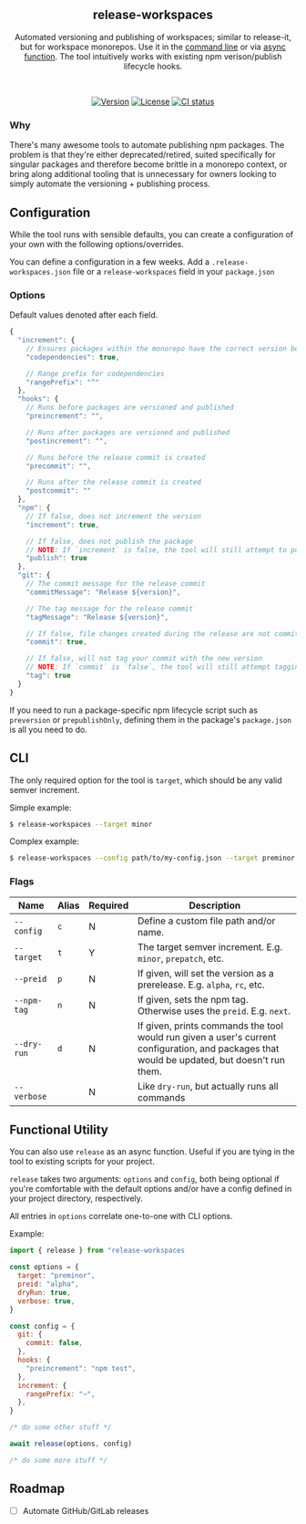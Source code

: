 <h2 align="center">release-workspaces</h2>
<p align="center">Automated versioning and publishing of workspaces; similar to release-it, but for workspace monorepos. Use it in the <a href="#cli">command line</a> or via <a href="#functional-utility">async function</a>. The tool intuitively works with existing npm verison/publish lifecycle hooks.</p>
<br>
<p align="center">
  <a href="https://www.npmjs.com/package/release-workspaces"><img src="https://img.shields.io/npm/v/release-workspaces.svg?sanitize=true&style=flat-square" alt="Version"></a>
  <a href="https://github.com/geotrev/release-workspaces/blob/main/LICENSE"><img src="https://img.shields.io/npm/l/release-workspaces.svg?sanitize=true&style=flat-square" alt="License"></a>
  <a href="https://github.com/geotrev/release-workspaces/actions/workflows/test.yml?query=branch%3Amain"><img src="https://badgen.net/github/checks/geotrev/release-workspaces/main?style=flat-square" alt="CI status" /></a>
</p>

### Why

There's many awesome tools to automate publishing npm packages. The problem is that they're either deprecated/retired, suited specifically for singular packages and therefore become brittle in a monorepo context, or bring along additional tooling that is unnecessary for owners looking to simply automate the versioning + publishing process.

## Configuration

While the tool runs with sensible defaults, you can create a configuration of your own with the following options/overrides.

You can define a configuration in a few weeks. Add a `.release-workspaces.json` file or a `release-workspaces` field in your `package.json`

### Options

Default values denoted after each field.

```js
{
  "increment": {
    // Ensures packages within the monorepo have the correct version before publishing
    "codependencies": true,

    // Range prefix for codependencies
    "rangePrefix": "^"
  },
  "hooks": {
    // Runs before packages are versioned and published
    "preincrement": "",

    // Runs after packages are versioned and published
    "postincrement": "",

    // Runs before the release commit is created
    "precommit": "",

    // Runs after the release commit is created
    "postcommit": ""
  },
  "npm": {
    // If false, does not increment the version
    "increment": true,

    // If false, does not publish the package
    // NOTE: If `increment` is false, the tool will still attempt to publish
    "publish": true
  },
  "git": {
    // The commit message for the release commit
    "commitMessage": "Release ${version}",

    // The tag message for the release commit
    "tagMessage": "Release ${version}",

    // If false, file changes created during the release are not commited
    "commit": true,

    // If false, will not tag your commit with the new version
    // NOTE: If `commit` is `false`, the tool will still attempt tagging the previous commit
    "tag": true
  }
}
```

If you need to run a package-specific npm lifecycle script such as `preversion` or `prepublishOnly`, defining them in the package's `package.json` is all you need to do.

## CLI

The only required option for the tool is `target`, which should be any valid semver increment.

Simple example:

```sh
$ release-workspaces --target minor
```

Complex example:

```sh
$ release-workspaces --config path/to/my-config.json --target preminor --preid rc --npm-tag next
```

### Flags

| Name        | Alias | Required | Description                                                                                                                                  |
| ----------- | ----- | -------- | -------------------------------------------------------------------------------------------------------------------------------------------- |
| `--config`  | `c`   | N        | Define a custom file path and/or name.                                                                                                       |
| `--target`  | `t`   | Y        | The target semver increment. E.g. `minor`, `prepatch`, etc.                                                                                  |
| `--preid`   | `p`   | N        | If given, will set the version as a prerelease. E.g. `alpha`, `rc`, etc.                                                                     |
| `--npm-tag` | `n`   | N        | If given, sets the npm tag. Otherwise uses the `preid`. E.g. `next`.                                                                         |
| `--dry-run` | `d`   | N        | If given, prints commands the tool would run given a user's current configuration, and packages that would be updated, but doesn't run them. |
| `--verbose` |       | N        | Like `dry-run`, but actually runs all commands                                                                                               |

## Functional Utility

You can also use `release` as an async function. Useful if you are tying in the tool to existing scripts for your project.

`release` takes two arguments: `options` and `config`, both being optional if you're comfortable with the default options and/or have a config defined in your project directory, respectively.

All entries in `options` correlate one-to-one with CLI options.

Example:

```js
import { release } from "release-workspaces

const options = {
  target: "preminor",
  preid: "alpha",
  dryRun: true,
  verbose: true,
}

const config = {
  git: {
    commit: false,
  },
  hooks: {
    "preincrement": "npm test",
  },
  increment: {
    rangePrefix: "~",
  },
}

/* do some other stuff */

await release(options, config)

/* do some more stuff */
```

## Roadmap

- [ ] Automate GitHub/GitLab releases
